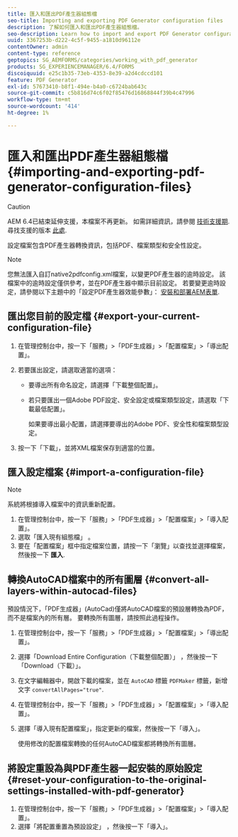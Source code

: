 ```yaml
---
title: 匯入和匯出PDF產生器組態檔
seo-title: Importing and exporting PDF Generator configuration files
description: 了解如何匯入和匯出PDF產生器組態檔。
seo-description: Learn how to import and export PDF Generator configuration files.
uuid: 3367253b-d222-4c5f-9455-a1810d96112e
contentOwner: admin
content-type: reference
geptopics: SG_AEMFORMS/categories/working_with_pdf_generator
products: SG_EXPERIENCEMANAGER/6.4/FORMS
discoiquuid: e25c1b35-73eb-4353-8e39-a2d4cdccd101
feature: PDF Generator
exl-id: 57673410-b8f1-494e-b4a0-c6724bab643c
source-git-commit: c5b816d74c6f02f85476d16868844f39b4c47996
workflow-type: tm+mt
source-wordcount: '414'
ht-degree: 1%

---
```


# 匯入和匯出PDF產生器組態檔 {#importing-and-exporting-pdf-generator-configuration-files}

>[!CAUTION]
>
>AEM 6.4已結束延伸支援，本檔案不再更新。 如需詳細資訊，請參閱 [技術支援期](https://helpx.adobe.com//tw/support/programs/eol-matrix.html). 尋找支援的版本 [此處](https://experienceleague.adobe.com/docs/).

設定檔案包含PDF產生器轉換資訊，包括PDF、檔案類型和安全性設定。

>[!NOTE]
>
>您無法匯入自訂native2pdfconfig.xml檔案，以變更PDF產生器的逾時設定。 該檔案中的逾時設定僅供參考，並在PDF產生器中顯示目前設定。 若要變更逾時設定，請參閱以下主題中的「設定PDF產生器效能參數」： [安裝和部署AEM表單](https://www.adobe.com/go/learn_aemforms_installJBoss_63).

## 匯出您目前的設定檔 {#export-your-current-configuration-file}

1. 在管理控制台中，按一下「服務」>「PDF生成器」>「配置檔案」>「導出配置」。
1. 若要匯出設定，請選取適當的選項：

   * 要導出所有命名設定，請選擇「下載整個配置」。
   * 若只要匯出一個Adobe PDF設定、安全設定或檔案類型設定，請選取「下載最低配置」。

      如果要導出最小配置，請選擇要導出的Adobe PDF、安全性和檔案類型設定。

1. 按一下「下載」，並將XML檔案保存到適當的位置。

## 匯入設定檔案 {#import-a-configuration-file}

>[!NOTE]
>
>系統將根據導入檔案中的資訊重新配置。

1. 在管理控制台中，按一下「服務」>「PDF生成器」>「配置檔案」>「導入配置」。
1. 選取「匯入現有組態檔」 。
1. 要在「配置檔案」框中指定檔案位置，請按一下「瀏覽」以查找並選擇檔案，然後按一下 **匯入**.

## 轉換AutoCAD檔案中的所有圖層 {#convert-all-layers-within-autocad-files}

預設情況下，「PDF生成器」(AutoCad)僅將AutoCAD檔案的預設層轉換為PDF，而不是檔案內的所有層。 要轉換所有圖層，請按照此過程操作。

1. 在管理控制台中，按一下「服務」>「PDF生成器」>「配置檔案」>「導出配置」。
1. 選擇「Download Entire Configuration（下載整個配置）」 ，然後按一下「Download（下載）」。
1. 在文字編輯器中，開啟下載的檔案，並在 `AutoCAD` 標籤 `PDFMaker` 標籤，新增文字 `convertAllPages="true"`.
1. 在管理控制台中，按一下「服務」>「PDF生成器」>「配置檔案」>「導入配置」。
1. 選擇「導入現有配置檔案」，指定更新的檔案，然後按一下「導入」。

   使用修改的配置檔案轉換的任何AutoCAD檔案都將轉換所有圖層。

## 將設定重設為與PDF產生器一起安裝的原始設定 {#reset-your-configuration-to-the-original-settings-installed-with-pdf-generator}

1. 在管理控制台中，按一下「服務」>「PDF生成器」>「配置檔案」>「導入配置」。
1. 選擇「將配置重置為預設設定」 ，然後按一下「導入」。
